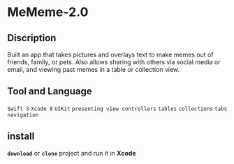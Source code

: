 # MeMeme-2.0
## Discription
Built an app that takes pictures and overlays text to make memes out of friends, family, or pets. Also allows sharing with others via social media or email, and viewing past memes in a table or collection view.

## Tool and Language
  `Swift 3`  `Xcode 8` `UIKit` `presenting view controllers` `tables` `collections` `tabs` `navigation`
## install
**`download`** or **`clone`** project and run it in **Xcode**
